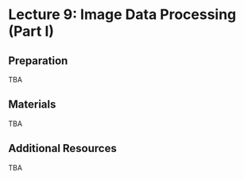 # Lecture 9: Image Data Processing (Part I)

## Preparation

TBA

## Materials

TBA

## Additional Resources

TBA
